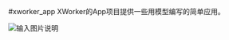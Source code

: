 #xworker_app
XWorker的App项目提供一些用模型编写的简单应用。

![输入图片说明](http://git.oschina.net/uploads/images/2016/0623/192012_4243f2f9_493262.png "在这里输入图片标题")
